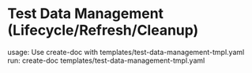 # Test Data Management (Lifecycle/Refresh/Cleanup)

usage: Use create-doc with templates/test-data-management-tmpl.yaml
run: create-doc templates/test-data-management-tmpl.yaml
